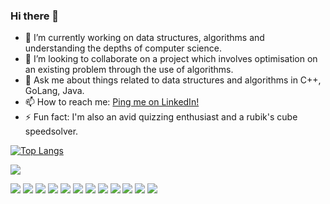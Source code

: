 ### Hi there 👋




- 🔭 I’m currently working on data structures, algorithms and understanding the depths of computer science.
- 👯 I’m looking to collaborate on a project which involves optimisation on an existing problem through the use of algorithms.
- 💬 Ask me about things related to data structures and algorithms in C++, GoLang, Java.
- 📫 How to reach me: [Ping me on LinkedIn!](https://www.linkedin.com/in/1prateekmehra1/)
- ⚡ Fun fact: I'm also an avid quizzing enthusiast and a rubik's cube speedsolver.

[![Top Langs](https://github-readme-stats.vercel.app/api/top-langs/?username=prateek-mehra&hide=jupyter%20notebook,html&layout=compact)](https://github.com/anuraghazra/github-readme-stats)

<img src="https://github-readme-stats.vercel.app/api?username=prateek-mehra&&show_icons=true&title_color=ffffff&icon_color=bb2acf&text_color=daf7dc&bg_color=151515">

![](https://img.shields.io/badge/Code-C++-informational?style=flat&logo=C++&logoColor=white&color=2bbc8a)
![](https://img.shields.io/badge/Code-GoLang-informational?style=flat&logo=<LOGO_NAME>&logoColor=white&color=2bbc8a)
![](https://img.shields.io/badge/Code-Java-informational?style=flat&logo=<LOGO_NAME>&logoColor=white&color=2bbc8a)
![](https://img.shields.io/badge/Code-SQL-informational?style=flat&logo=<LOGO_NAME>&logoColor=white&color=2bbc8a)
![](https://img.shields.io/badge/Code-Python-informational?style=flat&logo=<LOGO_NAME>&logoColor=white&color=2bbc8a)
![](https://img.shields.io/badge/OS-Linux-informational?style=flat&logo=<LOGO_NAME>&logoColor=white&color=2bbc8a)
![](https://img.shields.io/badge/Editor-VSCode-informational?style=flat&logo=<LOGO_NAME>&logoColor=white&color=2bbc8a)
![](https://img.shields.io/badge/Editor-GoLand-informational?style=flat&logo=<LOGO_NAME>&logoColor=white&color=2bbc8a)
![](https://img.shields.io/badge/Database-Neo4j-informational?style=flat&logo=<LOGO_NAME>&logoColor=white&color=2bbc8a)
![](https://img.shields.io/badge/Database-Dgraph-informational?style=flat&logo=<LOGO_NAME>&logoColor=white&color=2bbc8a)
![](https://img.shields.io/badge/Database-MongoDB-informational?style=flat&logo=<LOGO_NAME>&logoColor=white&color=2bbc8a)
![](https://img.shields.io/badge/Cloud-AWS-informational?style=flat&logo=<LOGO_NAME>&logoColor=white&color=2bbc8a)







